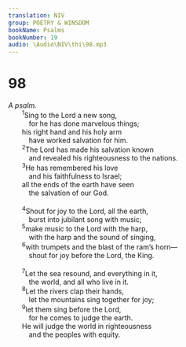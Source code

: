 ```yaml
---
translation: NIV
group: POETRY & WINSDOM
bookName: Psalms 
bookNumber: 19
audio: \Audio\NIV\thi\98.mp3
---
```


<div class="title"><h1>98</h1><i>A psalm.</i></div>
<span class="verse thi_98_1">  <sup>1</sup>Sing to the Lord a new song, <br/>   for he has done marvelous things; <br/>  his right hand and his holy arm <br/>   have worked salvation for him. <br/></span>
<span class="verse thi_98_2">  <sup>2</sup>The Lord has made his salvation known <br/>   and revealed his righteousness to the nations. <br/></span>
<span class="verse thi_98_3">  <sup>3</sup>He has remembered his love <br/>   and his faithfulness to Israel; <br/>  all the ends of the earth have seen <br/>   the salvation of our God. <br/><br/></span>
<span class="verse thi_98_4">  <sup>4</sup>Shout for joy to the Lord, all the earth, <br/>   burst into jubilant song with music; <br/></span>
<span class="verse thi_98_5">  <sup>5</sup>make music to the Lord with the harp, <br/>   with the harp and the sound of singing, <br/></span>
<span class="verse thi_98_6">  <sup>6</sup>with trumpets and the blast of the ram’s horn— <br/>   shout for joy before the Lord, the King. <br/><br/></span>
<span class="verse thi_98_7">  <sup>7</sup>Let the sea resound, and everything in it, <br/>   the world, and all who live in it. <br/></span>
<span class="verse thi_98_8">  <sup>8</sup>Let the rivers clap their hands, <br/>   let the mountains sing together for joy; <br/></span>
<span class="verse thi_98_9">  <sup>9</sup>let them sing before the Lord, <br/>   for he comes to judge the earth. <br/>  He will judge the world in righteousness <br/>   and the peoples with equity. <br/></span>
